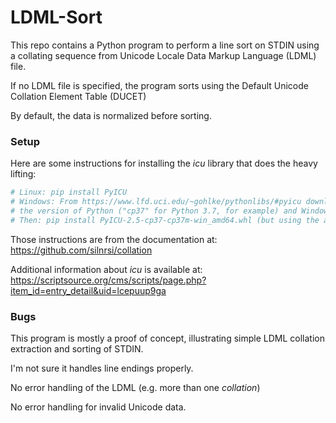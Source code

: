 # LDML-Sort #

This repo contains a Python program to perform a line sort on STDIN using a collating sequence from Unicode Locale Data Markup Language (LDML) file.

If no LDML file is specified, the program sorts using the  Default Unicode Collation Element Table (DUCET)

By default, the data is normalized before sorting.

### Setup

Here are some instructions for installing the *icu* library that does the heavy lifting:

````python
# Linux: pip install PyICU
# Windows: From https://www.lfd.uci.edu/~gohlke/pythonlibs/#pyicu download the "wheel" (.whl file) to match
# the version of Python ("cp37" for Python 3.7, for example) and Windows ("amd64" for 64-bit Windows) you have.
# Then: pip install PyICU‑2.5‑cp37‑cp37m‑win_amd64.whl (but using the actual .whl file you downloaded)
````

Those instructions are from the documentation at: https://github.com/silnrsi/collation

Additional information about *icu* is available at: https://scriptsource.org/cms/scripts/page.php?item_id=entry_detail&uid=lcepuup9ga

### Bugs

This program is mostly a proof of concept, illustrating simple LDML collation extraction and sorting of STDIN.

I'm not sure it handles line endings properly.

No error handling of the LDML (e.g. more than one *collation*)

No error handling for invalid Unicode data.
